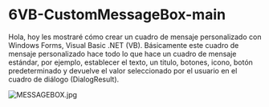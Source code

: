 # 6VB-CustomMessageBox-main
Hola, hoy les mostraré cómo crear un cuadro de mensaje personalizado con Windows Forms, Visual Basic .NET (VB). Básicamente este cuadro de mensaje personalizado hace todo lo que hace un cuadro de mensaje estándar, por ejemplo, establecer el texto, un titulo, botones, icono, botón predeterminado y devuelve el valor seleccionado por el usuario en el cuadro de diálogo (DialogResult).

![MESSAGEBOX.jpg](https://i.postimg.cc/SsVNf51W/MESSAGEBOX.jpg)
